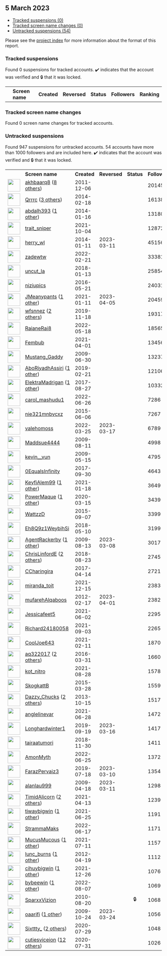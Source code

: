 ##  5 March 2023

* [Tracked suspensions (0)](#tracked-suspensions)
* [Tracked screen name changes (0)](#tracked-screen-name-changes)
* [Untracked suspensions (54)](#untracked-suspensions)

Please see the [project index](https://github.com/travisbrown/twitter-watch) for more information about the format of this report.

### Tracked suspensions

Found 0 suspensions for tracked accounts.
  ✔️ indicates that the account was verified and 🔒 that it was locked.

<table>
    <tr>
        <th></th>
        <th align="left">Screen name</th>
        <th align="left">Created</th>
        <th align="left">Reversed</th>
        <th align="left">Status</th>
        <th align="left">Followers</th>
        <th align="left">Ranking</th></tr>
    </tr></table>

### Tracked screen name changes

Found 0 screen name changes for tracked accounts.

### Untracked suspensions

Found 947 suspensions for untracked accounts.
54 accounts have more than 1000 followers and are included here.
  ✔️ indicates that the account was verified and 🔒 that it was locked.

<table>
    <tr>
        <th></th>
        <th align="left">Screen name</th>
        <th align="left">Created</th>
        <th align="left">Reversed</th>
        <th align="left">Status</th>
        <th align="left">Followers</th>
    </tr>
        <tr>
            <td><a href="https://twitter.com/intent/user?user_id=429868594">
                <img src="https://pbs.twimg.com/profile_images/1469073172653916174/s2nmx_PS_normal.jpg" width="40px" height="40px" align="center"/></a>
            </td>
            <td>
                <a href="https://twitter.com/akhbaarq8">akhbaarq8</a>&nbsp;(<a href="https://api.memory.lol/v1/tw/id/429868594">8 others</a>)&nbsp;</td>
            <td>2011-12-06</td>
            <td></td>
            <td align="center"></td>
            <td>201455</td>
        </tr>
        <tr>
            <td><a href="https://twitter.com/intent/user?user_id=2350927881">
                <img src="https://pbs.twimg.com/profile_images/1546214239974612997/2qtRaGPW_normal.jpg" width="40px" height="40px" align="center"/></a>
            </td>
            <td>
                <a href="https://twitter.com/Qrrrc">Qrrrc</a>&nbsp;(<a href="https://api.memory.lol/v1/tw/id/2350927881">3 others</a>)&nbsp;</td>
            <td>2014-02-18</td>
            <td></td>
            <td align="center"></td>
            <td>161389</td>
        </tr>
        <tr>
            <td><a href="https://twitter.com/intent/user?user_id=2285607388">
                <img src="https://pbs.twimg.com/profile_images/1594670771149963270/v6Bbi3Vi_normal.jpg" width="40px" height="40px" align="center"/></a>
            </td>
            <td>
                <a href="https://twitter.com/abdalh393">abdalh393</a>&nbsp;(<a href="https://api.memory.lol/v1/tw/id/2285607388">1 other</a>)&nbsp;</td>
            <td>2014-01-16</td>
            <td></td>
            <td align="center"></td>
            <td>131805</td>
        </tr>
        <tr>
            <td><a href="https://twitter.com/intent/user?user_id=1444987930586484741">
                <img src="https://pbs.twimg.com/profile_images/1454289923155316736/jqgCBkPm_normal.jpg" width="40px" height="40px" align="center"/></a>
            </td>
            <td>
                <a href="https://twitter.com/trait_sniper">trait_sniper</a></td>
            <td>2021-10-04</td>
            <td></td>
            <td align="center"></td>
            <td>128727</td>
        </tr>
        <tr>
            <td><a href="https://twitter.com/intent/user?user_id=2287008841">
                <img src="https://pbs.twimg.com/profile_images/1561566993614254080/Zcol5rDu_normal.jpg" width="40px" height="40px" align="center"/></a>
            </td>
            <td>
                <a href="https://twitter.com/herry_wl">herry_wl</a></td>
            <td>2014-01-11</td>
            <td>2023-03-11</td>
            <td align="center"></td>
            <td>45156</td>
        </tr>
        <tr>
            <td><a href="https://twitter.com/intent/user?user_id=1495567990288359425">
                <img src="https://pbs.twimg.com/profile_images/1588995428007129088/DDzflGH8_normal.jpg" width="40px" height="40px" align="center"/></a>
            </td>
            <td>
                <a href="https://twitter.com/zadewtw">zadewtw</a></td>
            <td>2022-02-21</td>
            <td></td>
            <td align="center"></td>
            <td>33381</td>
        </tr>
        <tr>
            <td><a href="https://twitter.com/intent/user?user_id=952009965937475584">
                <img src="https://pbs.twimg.com/profile_images/1273394447342960640/4ZIg-aXC_normal.jpg" width="40px" height="40px" align="center"/></a>
            </td>
            <td>
                <a href="https://twitter.com/uncut_la">uncut_la</a></td>
            <td>2018-01-13</td>
            <td></td>
            <td align="center"></td>
            <td>25854</td>
        </tr>
        <tr>
            <td><a href="https://twitter.com/intent/user?user_id=734040644226666498">
                <img src="https://pbs.twimg.com/profile_images/1532344602102878208/LAxKt7mc_normal.jpg" width="40px" height="40px" align="center"/></a>
            </td>
            <td>
                <a href="https://twitter.com/niziupics">niziupics</a></td>
            <td>2016-05-21</td>
            <td></td>
            <td align="center"></td>
            <td>24031</td>
        </tr>
        <tr>
            <td><a href="https://twitter.com/intent/user?user_id=1348691356059897861">
                <img src="https://pbs.twimg.com/profile_images/1377837999229181954/EAL_picX_normal.jpg" width="40px" height="40px" align="center"/></a>
            </td>
            <td>
                <a href="https://twitter.com/JMeanypants">JMeanypants</a>&nbsp;(<a href="https://api.memory.lol/v1/tw/id/1348691356059897861">1 other</a>)&nbsp;</td>
            <td>2021-01-11</td>
            <td>2023-04-05</td>
            <td align="center"></td>
            <td>20459</td>
        </tr>
        <tr>
            <td><a href="https://twitter.com/intent/user?user_id=1196567870198579202">
                <img src="https://pbs.twimg.com/profile_images/1577268062390059008/YM0arL___normal.jpg" width="40px" height="40px" align="center"/></a>
            </td>
            <td>
                <a href="https://twitter.com/wfsnnez">wfsnnez</a>&nbsp;(<a href="https://api.memory.lol/v1/tw/id/1196567870198579202">2 others</a>)&nbsp;</td>
            <td>2019-11-18</td>
            <td></td>
            <td align="center"></td>
            <td>19317</td>
        </tr>
        <tr>
            <td><a href="https://twitter.com/intent/user?user_id=1527063128000847872">
                <img src="https://pbs.twimg.com/profile_images/1573682181112832003/6oeO-JL5_normal.jpg" width="40px" height="40px" align="center"/></a>
            </td>
            <td>
                <a href="https://twitter.com/RaianeRai8">RaianeRai8</a></td>
            <td>2022-05-18</td>
            <td></td>
            <td align="center"></td>
            <td>18565</td>
        </tr>
        <tr>
            <td><a href="https://twitter.com/intent/user?user_id=1377583530419613699">
                <img src="https://pbs.twimg.com/profile_images/1596950703779598339/PywEoENW_normal.jpg" width="40px" height="40px" align="center"/></a>
            </td>
            <td>
                <a href="https://twitter.com/Fembub">Fembub</a></td>
            <td>2021-04-01</td>
            <td></td>
            <td align="center"></td>
            <td>13456</td>
        </tr>
        <tr>
            <td><a href="https://twitter.com/intent/user?user_id=52310330">
                <img src="https://pbs.twimg.com/profile_images/1161071068183957515/7-GAn_3k_normal.jpg" width="40px" height="40px" align="center"/></a>
            </td>
            <td>
                <a href="https://twitter.com/Mustang_Gaddy">Mustang_Gaddy</a></td>
            <td>2009-06-30</td>
            <td></td>
            <td align="center"></td>
            <td>13237</td>
        </tr>
        <tr>
            <td><a href="https://twitter.com/intent/user?user_id=1098424832893554690">
                <img src="https://pbs.twimg.com/profile_images/1573815082932371457/MzOPlsK6_normal.jpg" width="40px" height="40px" align="center"/></a>
            </td>
            <td>
                <a href="https://twitter.com/AboRiyadhAssiri">AboRiyadhAssiri</a>&nbsp;(<a href="https://api.memory.lol/v1/tw/id/1098424832893554690">1 other</a>)&nbsp;</td>
            <td>2019-02-21</td>
            <td></td>
            <td align="center"></td>
            <td>12106</td>
        </tr>
        <tr>
            <td><a href="https://twitter.com/intent/user?user_id=901926906802708483">
                <img src="https://pbs.twimg.com/profile_images/1556032808577077249/1OiloqKu_normal.jpg" width="40px" height="40px" align="center"/></a>
            </td>
            <td>
                <a href="https://twitter.com/ElektraMadrigan">ElektraMadrigan</a>&nbsp;(<a href="https://api.memory.lol/v1/tw/id/901926906802708483">1 other</a>)&nbsp;</td>
            <td>2017-08-27</td>
            <td></td>
            <td align="center"></td>
            <td>10332</td>
        </tr>
        <tr>
            <td><a href="https://twitter.com/intent/user?user_id=1541068587837816832">
                <img src="https://pbs.twimg.com/profile_images/1598252194536513537/V-hCLq3x_normal.jpg" width="40px" height="40px" align="center"/></a>
            </td>
            <td>
                <a href="https://twitter.com/carol_mashudu1">carol_mashudu1</a></td>
            <td>2022-06-26</td>
            <td></td>
            <td align="center"></td>
            <td>7286</td>
        </tr>
        <tr>
            <td><a href="https://twitter.com/intent/user?user_id=3237305736">
                <img src="https://pbs.twimg.com/profile_images/1539812176675803136/8eWLag-k_normal.jpg" width="40px" height="40px" align="center"/></a>
            </td>
            <td>
                <a href="https://twitter.com/nie321mnbvcxz">nie321mnbvcxz</a></td>
            <td>2015-06-06</td>
            <td></td>
            <td align="center"></td>
            <td>7267</td>
        </tr>
        <tr>
            <td><a href="https://twitter.com/intent/user?user_id=1507458950970724354">
                <img src="https://pbs.twimg.com/profile_images/1583201486078615555/weYJYwI0_normal.jpg" width="40px" height="40px" align="center"/></a>
            </td>
            <td>
                <a href="https://twitter.com/valehomoss">valehomoss</a></td>
            <td>2022-03-25</td>
            <td>2023-03-17</td>
            <td align="center"></td>
            <td>6789</td>
        </tr>
        <tr>
            <td><a href="https://twitter.com/intent/user?user_id=64746106">
                <img src="https://pbs.twimg.com/profile_images/1207812942625853448/FPRMIftx_normal.jpg" width="40px" height="40px" align="center"/></a>
            </td>
            <td>
                <a href="https://twitter.com/Maddsue4444">Maddsue4444</a></td>
            <td>2009-08-11</td>
            <td></td>
            <td align="center"></td>
            <td>4998</td>
        </tr>
        <tr>
            <td><a href="https://twitter.com/intent/user?user_id=40128749">
                <img src="https://pbs.twimg.com/profile_images/1584897189448409088/Ep-WZo5Z_normal.jpg" width="40px" height="40px" align="center"/></a>
            </td>
            <td>
                <a href="https://twitter.com/kevin__vun">kevin__vun</a></td>
            <td>2009-05-15</td>
            <td></td>
            <td align="center"></td>
            <td>4795</td>
        </tr>
        <tr>
            <td><a href="https://twitter.com/intent/user?user_id=914053855310163973">
                <img src="https://pbs.twimg.com/profile_images/1570276039615471620/uVXTMxWP_normal.jpg" width="40px" height="40px" align="center"/></a>
            </td>
            <td>
                <a href="https://twitter.com/0EqualsInfinity">0EqualsInfinity</a></td>
            <td>2017-09-30</td>
            <td></td>
            <td align="center"></td>
            <td>4643</td>
        </tr>
        <tr>
            <td><a href="https://twitter.com/intent/user?user_id=1351091775776108546">
                <img src="https://pbs.twimg.com/profile_images/1586992263271514112/kU1sxQ4d_normal.jpg" width="40px" height="40px" align="center"/></a>
            </td>
            <td>
                <a href="https://twitter.com/KeyfiAlem99">KeyfiAlem99</a>&nbsp;(<a href="https://api.memory.lol/v1/tw/id/1351091775776108546">1 other</a>)&nbsp;</td>
            <td>2021-01-18</td>
            <td></td>
            <td align="center"></td>
            <td>3649</td>
        </tr>
        <tr>
            <td><a href="https://twitter.com/intent/user?user_id=1239273540802809857">
                <img src="https://pbs.twimg.com/profile_images/1549483127109722119/TJJA2Aj3_normal.jpg" width="40px" height="40px" align="center"/></a>
            </td>
            <td>
                <a href="https://twitter.com/PowerMaque">PowerMaque</a>&nbsp;(<a href="https://api.memory.lol/v1/tw/id/1239273540802809857">1 other</a>)&nbsp;</td>
            <td>2020-03-15</td>
            <td></td>
            <td align="center"></td>
            <td>3439</td>
        </tr>
        <tr>
            <td><a href="https://twitter.com/intent/user?user_id=3481633093">
                <img src="https://pbs.twimg.com/profile_images/640862604886339585/piiJc1ra_normal.jpg" width="40px" height="40px" align="center"/></a>
            </td>
            <td>
                <a href="https://twitter.com/WattzzD">WattzzD</a></td>
            <td>2015-09-07</td>
            <td></td>
            <td align="center"></td>
            <td>3399</td>
        </tr>
        <tr>
            <td><a href="https://twitter.com/intent/user?user_id=994548404054196225">
                <img src="https://pbs.twimg.com/profile_images/1586473899876708352/YtEV8bBe_normal.jpg" width="40px" height="40px" align="center"/></a>
            </td>
            <td>
                <a href="https://twitter.com/Eh8Q9z1WeybihSi">Eh8Q9z1WeybihSi</a></td>
            <td>2018-05-10</td>
            <td></td>
            <td align="center"></td>
            <td>3199</td>
        </tr>
        <tr>
            <td><a href="https://twitter.com/intent/user?user_id=65346157">
                <img src="https://pbs.twimg.com/profile_images/1564936578203516928/k7ImU_BS_normal.jpg" width="40px" height="40px" align="center"/></a>
            </td>
            <td>
                <a href="https://twitter.com/AgentRackerby">AgentRackerby</a>&nbsp;(<a href="https://api.memory.lol/v1/tw/id/65346157">1 other</a>)&nbsp;</td>
            <td>2009-08-13</td>
            <td>2023-03-08</td>
            <td align="center"></td>
            <td>3017</td>
        </tr>
        <tr>
            <td><a href="https://twitter.com/intent/user?user_id=1032434657940463616">
                <img src="https://pbs.twimg.com/profile_images/1583152075713675264/cExm7Ea6_normal.jpg" width="40px" height="40px" align="center"/></a>
            </td>
            <td>
                <a href="https://twitter.com/ChrisLinfordE">ChrisLinfordE</a>&nbsp;(<a href="https://api.memory.lol/v1/tw/id/1032434657940463616">2 others</a>)&nbsp;</td>
            <td>2018-08-23</td>
            <td></td>
            <td align="center"></td>
            <td>2745</td>
        </tr>
        <tr>
            <td><a href="https://twitter.com/intent/user?user_id=852806106518769670">
                <img src="https://pbs.twimg.com/profile_images/1445852825586597889/jNoktFCz_normal.jpg" width="40px" height="40px" align="center"/></a>
            </td>
            <td>
                <a href="https://twitter.com/CCharingira">CCharingira</a></td>
            <td>2017-04-14</td>
            <td></td>
            <td align="center"></td>
            <td>2721</td>
        </tr>
        <tr>
            <td><a href="https://twitter.com/intent/user?user_id=1470959607078080512">
                <img src="https://pbs.twimg.com/profile_images/1593695680899563520/n4JDfPH1_normal.jpg" width="40px" height="40px" align="center"/></a>
            </td>
            <td>
                <a href="https://twitter.com/miranda_toit">miranda_toit</a></td>
            <td>2021-12-15</td>
            <td></td>
            <td align="center"></td>
            <td>2383</td>
        </tr>
        <tr>
            <td><a href="https://twitter.com/intent/user?user_id=494911849">
                <img src="https://pbs.twimg.com/profile_images/1288968189859319808/5MTrkERN_normal.jpg" width="40px" height="40px" align="center"/></a>
            </td>
            <td>
                <a href="https://twitter.com/mufarehAlqaboos">mufarehAlqaboos</a></td>
            <td>2012-02-17</td>
            <td>2023-04-01</td>
            <td align="center"></td>
            <td>2382</td>
        </tr>
        <tr>
            <td><a href="https://twitter.com/intent/user?user_id=1399986836324376578">
                <img src="https://pbs.twimg.com/profile_images/1399987082647461888/j0JBfBtt_normal.jpg" width="40px" height="40px" align="center"/></a>
            </td>
            <td>
                <a href="https://twitter.com/Jessicafeet5">Jessicafeet5</a></td>
            <td>2021-06-02</td>
            <td></td>
            <td align="center"></td>
            <td>2295</td>
        </tr>
        <tr>
            <td><a href="https://twitter.com/intent/user?user_id=1433781221566435334">
                <img src="https://pbs.twimg.com/profile_images/1433781275958054915/lsscrEuB_normal.jpg" width="40px" height="40px" align="center"/></a>
            </td>
            <td>
                <a href="https://twitter.com/Richard24180058">Richard24180058</a></td>
            <td>2021-09-03</td>
            <td></td>
            <td align="center"></td>
            <td>2265</td>
        </tr>
        <tr>
            <td><a href="https://twitter.com/intent/user?user_id=1359992574853844992">
                <img src="https://pbs.twimg.com/profile_images/1598447313613213708/ujbdbGtb_normal.jpg" width="40px" height="40px" align="center"/></a>
            </td>
            <td>
                <a href="https://twitter.com/CoolJoe643">CoolJoe643</a></td>
            <td>2021-02-11</td>
            <td></td>
            <td align="center"></td>
            <td>1870</td>
        </tr>
        <tr>
            <td><a href="https://twitter.com/intent/user?user_id=715647217311346690">
                <img src="https://pbs.twimg.com/profile_images/1524338682811097090/BLYAMRbU_normal.jpg" width="40px" height="40px" align="center"/></a>
            </td>
            <td>
                <a href="https://twitter.com/aq322017">aq322017</a>&nbsp;(<a href="https://api.memory.lol/v1/tw/id/715647217311346690">2 others</a>)&nbsp;</td>
            <td>2016-03-31</td>
            <td></td>
            <td align="center"></td>
            <td>1660</td>
        </tr>
        <tr>
            <td><a href="https://twitter.com/intent/user?user_id=1431632207521751040">
                <img src="https://pbs.twimg.com/profile_images/1592394810387832832/SyqSv1oP_normal.jpg" width="40px" height="40px" align="center"/></a>
            </td>
            <td>
                <a href="https://twitter.com/kot_nitro">kot_nitro</a></td>
            <td>2021-08-28</td>
            <td></td>
            <td align="center"></td>
            <td>1578</td>
        </tr>
        <tr>
            <td><a href="https://twitter.com/intent/user?user_id=3123556402">
                <img src="https://pbs.twimg.com/profile_images/582411654933123072/rPNjEJme_normal.jpg" width="40px" height="40px" align="center"/></a>
            </td>
            <td>
                <a href="https://twitter.com/SkogkattB">SkogkattB</a></td>
            <td>2015-03-28</td>
            <td></td>
            <td align="center"></td>
            <td>1559</td>
        </tr>
        <tr>
            <td><a href="https://twitter.com/intent/user?user_id=715693167">
                <img src="https://pbs.twimg.com/profile_images/1591915781234851840/OSmH6N46_normal.jpg" width="40px" height="40px" align="center"/></a>
            </td>
            <td>
                <a href="https://twitter.com/Dazzy_Chucks">Dazzy_Chucks</a>&nbsp;(<a href="https://api.memory.lol/v1/tw/id/715693167">2 others</a>)&nbsp;</td>
            <td>2013-10-15</td>
            <td></td>
            <td align="center"></td>
            <td>1517</td>
        </tr>
        <tr>
            <td><a href="https://twitter.com/intent/user?user_id=1409382031633666049">
                <img src="https://pbs.twimg.com/profile_images/1518283782415036416/lyAjiKn2_normal.jpg" width="40px" height="40px" align="center"/></a>
            </td>
            <td>
                <a href="https://twitter.com/anglelinevar">anglelinevar</a></td>
            <td>2021-06-28</td>
            <td></td>
            <td align="center"></td>
            <td>1472</td>
        </tr>
        <tr>
            <td><a href="https://twitter.com/intent/user?user_id=1174619428329271296">
                <img src="https://pbs.twimg.com/profile_images/1305136401902690304/ZOVmNP-m_normal.jpg" width="40px" height="40px" align="center"/></a>
            </td>
            <td>
                <a href="https://twitter.com/Longhardwinter1">Longhardwinter1</a></td>
            <td>2019-09-19</td>
            <td>2023-03-16</td>
            <td align="center"></td>
            <td>1417</td>
        </tr>
        <tr>
            <td><a href="https://twitter.com/intent/user?user_id=1068489924398133248">
                <img src="https://pbs.twimg.com/profile_images/1344885270894690304/cUqxwi_y_normal.jpg" width="40px" height="40px" align="center"/></a>
            </td>
            <td>
                <a href="https://twitter.com/tairaatumori">tairaatumori</a></td>
            <td>2018-11-30</td>
            <td></td>
            <td align="center"></td>
            <td>1411</td>
        </tr>
        <tr>
            <td><a href="https://twitter.com/intent/user?user_id=1540788434377363456">
                <img src="https://pbs.twimg.com/profile_images/1593298997791318022/oA-eRUtq_normal.jpg" width="40px" height="40px" align="center"/></a>
            </td>
            <td>
                <a href="https://twitter.com/AmonMyth">AmonMyth</a></td>
            <td>2022-06-25</td>
            <td></td>
            <td align="center"></td>
            <td>1372</td>
        </tr>
        <tr>
            <td><a href="https://twitter.com/intent/user?user_id=1151657673395281920">
                <img src="https://pbs.twimg.com/profile_images/1385397004889587716/tJ71DQT3_normal.jpg" width="40px" height="40px" align="center"/></a>
            </td>
            <td>
                <a href="https://twitter.com/FarazPervaiz3">FarazPervaiz3</a></td>
            <td>2019-07-18</td>
            <td>2023-03-10</td>
            <td align="center"></td>
            <td>1354</td>
        </tr>
        <tr>
            <td><a href="https://twitter.com/intent/user?user_id=32955597">
                <img src="https://pbs.twimg.com/profile_images/1577742048756916224/86khZebx_normal.jpg" width="40px" height="40px" align="center"/></a>
            </td>
            <td>
                <a href="https://twitter.com/alanlau999">alanlau999</a></td>
            <td>2009-04-18</td>
            <td>2023-03-11</td>
            <td align="center"></td>
            <td>1298</td>
        </tr>
        <tr>
            <td><a href="https://twitter.com/intent/user?user_id=1381965124051738624">
                <img src="https://pbs.twimg.com/profile_images/1576341177120555008/lYD49mIn_normal.png" width="40px" height="40px" align="center"/></a>
            </td>
            <td>
                <a href="https://twitter.com/TimidAlicorn">TimidAlicorn</a>&nbsp;(<a href="https://api.memory.lol/v1/tw/id/1381965124051738624">2 others</a>)&nbsp;</td>
            <td>2021-04-13</td>
            <td></td>
            <td align="center"></td>
            <td>1239</td>
        </tr>
        <tr>
            <td><a href="https://twitter.com/intent/user?user_id=1408389667242733577">
                <img src="https://pbs.twimg.com/profile_images/1598687902141014017/kxhPUJVm_normal.png" width="40px" height="40px" align="center"/></a>
            </td>
            <td>
                <a href="https://twitter.com/tiwaybigwin">tiwaybigwin</a>&nbsp;(<a href="https://api.memory.lol/v1/tw/id/1408389667242733577">1 other</a>)&nbsp;</td>
            <td>2021-06-25</td>
            <td></td>
            <td align="center"></td>
            <td>1191</td>
        </tr>
        <tr>
            <td><a href="https://twitter.com/intent/user?user_id=1537783216492490756">
                <img src="https://pbs.twimg.com/profile_images/1539187105821343744/kRQp8EKB_normal.jpg" width="40px" height="40px" align="center"/></a>
            </td>
            <td>
                <a href="https://twitter.com/StrammaMaks">StrammaMaks</a></td>
            <td>2022-06-17</td>
            <td></td>
            <td align="center"></td>
            <td>1171</td>
        </tr>
        <tr>
            <td><a href="https://twitter.com/intent/user?user_id=1414272755491475462">
                <img src="https://pbs.twimg.com/profile_images/1542539810551635968/Wdm_T2Ha_normal.jpg" width="40px" height="40px" align="center"/></a>
            </td>
            <td>
                <a href="https://twitter.com/MucusMucous">MucusMucous</a>&nbsp;(<a href="https://api.memory.lol/v1/tw/id/1414272755491475462">1 other</a>)&nbsp;</td>
            <td>2021-07-11</td>
            <td></td>
            <td align="center"></td>
            <td>1157</td>
        </tr>
        <tr>
            <td><a href="https://twitter.com/intent/user?user_id=557450397">
                <img src="https://pbs.twimg.com/profile_images/1573600275243405313/6eUqUzTe_normal.jpg" width="40px" height="40px" align="center"/></a>
            </td>
            <td>
                <a href="https://twitter.com/lunc_burns">lunc_burns</a>&nbsp;(<a href="https://api.memory.lol/v1/tw/id/557450397">1 other</a>)&nbsp;</td>
            <td>2012-04-19</td>
            <td></td>
            <td align="center"></td>
            <td>1112</td>
        </tr>
        <tr>
            <td><a href="https://twitter.com/intent/user?user_id=1474975536812199936">
                <img src="https://pbs.twimg.com/profile_images/1597078891977670656/vORt5M46_normal.jpg" width="40px" height="40px" align="center"/></a>
            </td>
            <td>
                <a href="https://twitter.com/cihuybigwin">cihuybigwin</a>&nbsp;(<a href="https://api.memory.lol/v1/tw/id/1474975536812199936">1 other</a>)&nbsp;</td>
            <td>2021-12-26</td>
            <td></td>
            <td align="center"></td>
            <td>1076</td>
        </tr>
        <tr>
            <td><a href="https://twitter.com/intent/user?user_id=1556293348734169089">
                <img src="https://pbs.twimg.com/profile_images/1597616007736045568/hM9vyb1k_normal.jpg" width="40px" height="40px" align="center"/></a>
            </td>
            <td>
                <a href="https://twitter.com/bybeewin">bybeewin</a>&nbsp;(<a href="https://api.memory.lol/v1/tw/id/1556293348734169089">1 other</a>)&nbsp;</td>
            <td>2022-08-07</td>
            <td></td>
            <td align="center"></td>
            <td>1069</td>
        </tr>
        <tr>
            <td><a href="https://twitter.com/intent/user?user_id=180631615">
                <img src="https://pbs.twimg.com/profile_images/1510042932572741633/MHdjEfBt_normal.jpg" width="40px" height="40px" align="center"/></a>
            </td>
            <td>
                <a href="https://twitter.com/SparxxVizion">SparxxVizion</a></td>
            <td>2010-08-20</td>
            <td></td>
            <td align="center">🔒</td>
            <td>1068</td>
        </tr>
        <tr>
            <td><a href="https://twitter.com/intent/user?user_id=84852110">
                <img src="https://pbs.twimg.com/profile_images/1538184053295292416/2yWr_tDX_normal.jpg" width="40px" height="40px" align="center"/></a>
            </td>
            <td>
                <a href="https://twitter.com/oaarifi">oaarifi</a>&nbsp;(<a href="https://api.memory.lol/v1/tw/id/84852110">1 other</a>)&nbsp;</td>
            <td>2009-10-24</td>
            <td>2023-03-24</td>
            <td align="center"></td>
            <td>1056</td>
        </tr>
        <tr>
            <td><a href="https://twitter.com/intent/user?user_id=1288621515563466760">
                <img src="https://pbs.twimg.com/profile_images/1594361690468089858/qPTa7hI1_normal.jpg" width="40px" height="40px" align="center"/></a>
            </td>
            <td>
                <a href="https://twitter.com/Sixttty_">Sixttty_</a>&nbsp;(<a href="https://api.memory.lol/v1/tw/id/1288621515563466760">2 others</a>)&nbsp;</td>
            <td>2020-07-29</td>
            <td></td>
            <td align="center"></td>
            <td>1048</td>
        </tr>
        <tr>
            <td><a href="https://twitter.com/intent/user?user_id=1289132697156112385">
                <img src="https://pbs.twimg.com/profile_images/1540556940941529089/HZDRtwrq_normal.jpg" width="40px" height="40px" align="center"/></a>
            </td>
            <td>
                <a href="https://twitter.com/cutiesviceion">cutiesviceion</a>&nbsp;(<a href="https://api.memory.lol/v1/tw/id/1289132697156112385">12 others</a>)&nbsp;</td>
            <td>2020-07-31</td>
            <td></td>
            <td align="center"></td>
            <td>1026</td>
        </tr></table>
